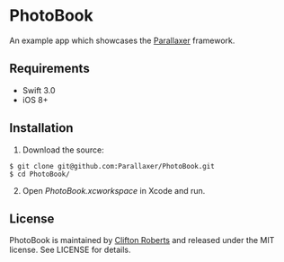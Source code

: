# PhotoBook
An example app which showcases the [Parallaxer](https://github.com/Parallaxer/Parallaxer) framework.

## Requirements
- Swift 3.0
- iOS 8+

## Installation

1) Download the source:
```
$ git clone git@github.com:Parallaxer/PhotoBook.git
$ cd PhotoBook/
```

2) Open *PhotoBook.xcworkspace* in Xcode and run.

## License

PhotoBook is maintained by [Clifton Roberts](mailto:clifton.roberts@me.com) and released
under the MIT license. See LICENSE for details.

